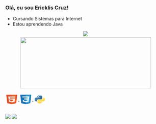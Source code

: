 ### Olá, eu sou Ericklis Cruz!



- Cursando Sistemas para Internet
- Estou aprendendo Java
<div align="center">
  <a href="https://github.com/erickliscruz">
  <img height="160em" src="https://github-readme-stats.vercel.app/api?username=erickliscruz&show_icons=true&theme=dark&include_all_commits=true&count_private=true"/>
    <br>
  <img height="160em" width = "410em" src="https://github-readme-stats.vercel.app/api/top-langs/?username=erickliscruz&layout=compact&langs_count=100&theme=dark"/>
</div>
<div style="display: inline_block"><br>
  <img align="center" alt="Ericklis-HTML" height="30" width="40" src="https://raw.githubusercontent.com/devicons/devicon/master/icons/html5/html5-original.svg">
  <img align="center" alt="Ericklis-CSS" height="30" width="40" src="https://raw.githubusercontent.com/devicons/devicon/master/icons/css3/css3-original.svg">
  <img align="center" alt="Ericklis-Python" height="30" width="40" src="https://raw.githubusercontent.com/devicons/devicon/master/icons/python/python-original.svg">
</div>
  
   ##
 
<div> 
  <a href="https://www.linkedin.com/in/ericklis-cruz-a56908206?lipi=urn%3Ali%3Apage%3Ad_flagship3_profile_view_base_contact_details%3BC%2BXwE3iQT96HUzQklhgMig%3D%3D" target="_blank"><img src="https://img.shields.io/badge/-LinkedIn-%230077B5?style=for-the-badge&logo=linkedin&logoColor=white" target="_blank"></a>
  <a href="https://www.instagram.com/ericklisrpdc/" target="_blank"><img src="https://img.shields.io/badge/Instagram-E4405F?style=for-the-badge&logo=instagram&logoColor=white" target="_blank"></a>
  
  
 </div>
